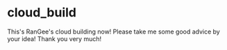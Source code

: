 # cloud_build
This's RanGee's cloud building now! 
Please take me some good advice by your idea!
Thank you very much! 
